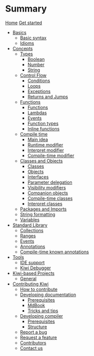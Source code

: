 # Summary

[Home](home.md)
[Get started](get-started.md)

- [Basics]()
  - [Basic syntax](basics/syntax.md)
  - [Idioms](basics/idioms.md)
- [Concepts]()
  - [Types]()
    - [Boolean](concepts/types/boolean.md)
    - [Number](concepts/types/number.md)
    - [String](concepts/types/string.md)
  - [Control Flow]()
    - [Conditions](concepts/control-flow/conditions.md)
    - [Loops](concepts/control-flow/loops.md)
    - [Exceptions](concepts/control-flow/exceptions.md)
    - [Returns and Jumps](concepts/control-flow/returns-and-jumps.md)
  - [Functions]()
    - [Functions](concepts/functions/functions.md)
    - [Lambdas](concepts/functions/lambdas.md)
    - [Events](concepts/functions/events.md)
    - [Function types](concepts/functions/function-types.md)
    - [Inline functions](concepts/functions/inline-functions.md)
  - [Compile time]()
    - [Main idea](concepts/compile-time/overview.md)
    - [Runtime modifier](concepts/compile-time/runtime-modifier.md)
    - [Interpret modifier](concepts/compile-time/interpret-modifier.md)
    - [Compile-time modifier](concepts/compile-time/compile-time-modifier.md)
  - [Classes and Objects]()
    - [Classes](concepts/classes-and-objects/classes.md)
    - [Objects](concepts/classes-and-objects/objects.md)
    - [Interfaces](concepts/classes-and-objects/interfaces.md)
    - [Parameter delegation](concepts/classes-and-objects/parameter-delegation.md)
    - [Visibility modifiers](concepts/classes-and-objects/visibility-modifiers.md)
    - [Companion objects](concepts/classes-and-objects/companion-objects.md)
    - [Compile-time classes](concepts/classes-and-objects/compile-time-classes.md)
    - [Interpret classes](concepts/classes-and-objects/interpret-classes.md)
  - [Packages and Imports](concepts/packages-and-imports.md)
  - [String formatting](concepts/string-formatting.md)
  - [Variables](concepts/variables.md)
- [Standard Library]()
  - [Collections](standard-library/collections.md)
  - [Ranges](standard-library/ranges.md)
  - [Events](standard-library/events.md)
  - [Annotations](standard-library/annotations.md)
  - [Compile-time known annotations](standard-library/compile-time-known-annotations.md)
- [Tools]()
  - [IDE support](tools/ide.md)
  - [Kiwi Debugger](tools/kiwi-debugger.md)
- [Kiwi-based Projects]()
  - [General](projects/overview.md)
- [Contributing Kiwi]()
  - [How to contribute](contributing/overview.md)
  - [Developing documentation]()
    - [Prerequisites](contributing/documentation/prerequisites.md)
    - [MdBook](contributing/documentation/mdbook.md)
    - [Tricks and tips](contributing/documentation/tricks-and-tips.md)
  - [Developing compiler]()
    - [Prerequisites](contributing/compiler/prerequisites.md)
    - [Structure](contributing/compiler/structure.md)
  - [Report a bug](contributing/report-a-bug.md)
  - [Request a feature](contributing/request-a-feature.md)
  - [Contributors](contributing/contributors.md)
  - [Contact us](contributing/contact-us.md)


